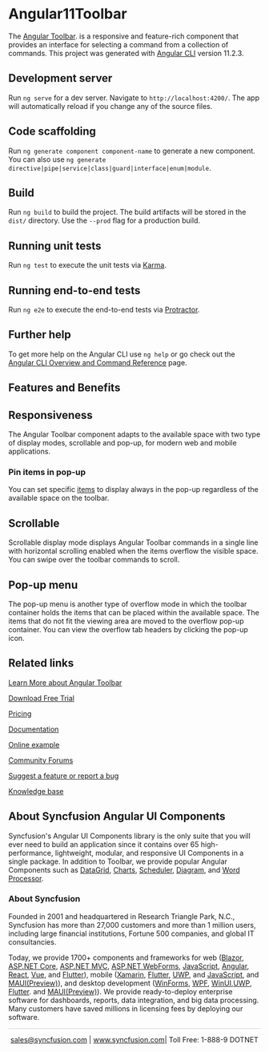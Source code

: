 # Angular11Toolbar

The [Angular Toolbar](https://www.syncfusion.com/angular-ui-components/angular-toolbar?utm_source=github&utm_medium=listing&utm_campaign=angular-toolbar-github-samples). is a responsive and feature-rich component that provides an interface for selecting a command from a collection of commands. This project was generated with [Angular CLI](https://github.com/angular/angular-cli) version 11.2.3.

## Development server

Run `ng serve` for a dev server. Navigate to `http://localhost:4200/`. The app will automatically reload if you change any of the source files.

## Code scaffolding

Run `ng generate component component-name` to generate a new component. You can also use `ng generate directive|pipe|service|class|guard|interface|enum|module`.

## Build

Run `ng build` to build the project. The build artifacts will be stored in the `dist/` directory. Use the `--prod` flag for a production build.

## Running unit tests

Run `ng test` to execute the unit tests via [Karma](https://karma-runner.github.io).

## Running end-to-end tests

Run `ng e2e` to execute the end-to-end tests via [Protractor](http://www.protractortest.org/).

## Further help

To get more help on the Angular CLI use `ng help` or go check out the [Angular CLI Overview and Command Reference](https://angular.io/cli) page.

## Features and Benefits

## Responsiveness

The Angular Toolbar component adapts to the available space with two type of display modes, scrollable and pop-up, for modern web and mobile applications.

### Pin items in pop-up

You can set specific [items](https://ej2.syncfusion.com/angular/documentation/toolbar/item-configuration/?utm_source=github&utm_medium=listing&utm_campaign=angular-toolbar-github-samples) to display always in the pop-up regardless of the available space on the toolbar.

## Scrollable

Scrollable display mode displays Angular Toolbar commands in a single line with horizontal scrolling enabled when the items overflow the visible space. You can swipe over the toolbar commands to scroll.

## Pop-up menu

The pop-up menu is another type of overflow mode in which the toolbar container holds the items that can be placed within the available space. The items that do not fit the viewing area are moved to the overflow pop-up container. You can view the overflow tab headers by clicking the pop-up icon.

## Related links
[Learn More about Angular Toolbar](https://www.syncfusion.com/angular-ui-components/angular-toolbar?utm_source=github&utm_medium=listing&utm_campaign=angular-toolbar-github-samples)

[Download Free Trial](https://www.syncfusion.com/downloads/angular?utm_source=github&utm_medium=listing&utm_campaign=angular-toolbar-github-samples)

[Pricing](https://www.syncfusion.com/sales/products/angular?utm_source=github&utm_medium=listing&utm_campaign=angular-toolbar-github-samples)

[Documentation](https://ej2.syncfusion.com/angular/documentation/toolbar/getting-started/?utm_source=github&utm_medium=listing&utm_campaign=angular-toolbar-github-samples)

[Online example](https://ej2.syncfusion.com/angular/demos/#/fabric/toolbar/default?utm_source=github&utm_medium=listing&utm_campaign=angular-toolbar-github-samples)

[Community Forums](https://www.syncfusion.com/forums/angular-ui-components?utm_source=github&utm_medium=listing&utm_campaign=angular-toolbar-github-samples)

[Suggest a feature or report a bug](https://www.syncfusion.com/feedback/angular?utm_source=github&utm_medium=listing&utm_campaign=angular-toolbar-github-samples)

[Knowledge base](https://www.syncfusion.com/kb/angular-ui-components?utm_source=github&utm_medium=listing&utm_campaign=angular-toolbar-github-samples)


## About Syncfusion Angular UI Components

Syncfusion's Angular UI Components library is the only suite that you will ever need to build an application since it contains over 65 high-performance, lightweight, modular, and responsive UI Components in a single package. In addition to Toolbar, we provide popular Angular Components such as [DataGrid](https://www.syncfusion.com/angular-ui-components/angular-grid?utm_source=github&utm_medium=listing&utm_campaign=angular-toolbar-github-samples), [Charts](https://www.syncfusion.com/angular-ui-components/angular-charts?utm_source=github&utm_medium=listing&utm_campaign=angular-toolbar-github-samples), [Scheduler](https://www.syncfusion.com/angular-ui-components/angular-scheduler?utm_source=github&utm_medium=listing&utm_campaign=angular-toolbar-github-samples), [Diagram](https://www.syncfusion.com/angular-ui-components/angular-diagram?utm_source=github&utm_medium=listing&utm_campaign=angular-toolbar-github-samples), and [Word Processor](https://www.syncfusion.com/angular-ui-components/angular-word-processor?utm_source=github&utm_medium=listing&utm_campaign=angular-toolbar-github-samples).

### About Syncfusion
Founded in 2001 and headquartered in Research Triangle Park, N.C., Syncfusion has more than 27,000 customers and more than 1 million users, including large financial institutions, Fortune 500 companies, and global IT consultancies.

Today, we provide 1700+ components and frameworks for web ([Blazor](https://www.syncfusion.com/blazor-components?utm_source=github&utm_medium=listing&utm_campaign=angular-toolbar-github-samples), [ASP.NET Core](https://www.syncfusion.com/aspnet-core-ui-controls?utm_source=github&utm_medium=listing&utm_campaign=angular-toolbar-github-samples), [ASP.NET MVC](https://www.syncfusion.com/aspnet-mvc-ui-controls?utm_source=github&utm_medium=listing&utm_campaign=angular-toolbar-github-samples), [ASP.NET WebForms](https://www.syncfusion.com/jquery/aspnet-webforms-ui-controls?utm_source=github&utm_medium=listing&utm_campaign=angular-toolbar-github-samples), [JavaScript](https://www.syncfusion.com/javascript-ui-controls?utm_source=github&utm_medium=listing&utm_campaign=angular-toolbar-github-samples), [Angular](https://www.syncfusion.com/angular-ui-components?utm_source=github&utm_medium=listing&utm_campaign=angular-toolbar-github-samples), [React](https://www.syncfusion.com/react-ui-components?utm_source=github&utm_medium=listing&utm_campaign=angular-toolbar-github-samples), [Vue](https://www.syncfusion.com/vue-ui-components?utm_source=github&utm_medium=listing&utm_campaign=angular-toolbar-github-samples), and [Flutter](https://www.syncfusion.com/flutter-widgets?utm_source=github&utm_medium=listing&utm_campaign=angular-toolbar-github-samples)), mobile ([Xamarin](https://www.syncfusion.com/xamarin-ui-controls?utm_source=github&utm_medium=listing&utm_campaign=angular-toolbar-github-samples), [Flutter](https://www.syncfusion.com/flutter-widgets?utm_source=github&utm_medium=listing&utm_campaign=angular-toolbar-github-samples), [UWP](https://www.syncfusion.com/uwp-ui-controls?utm_source=github&utm_medium=listing&utm_campaign=angular-toolbar-github-samples), and [JavaScript](https://www.syncfusion.com/javascript-ui-controls?utm_source=github&utm_medium=listing&utm_campaign=angular-toolbar-github-samples), and [MAUI(Preview)](https://www.syncfusion.com/maui-controls?utm_source=github&utm_medium=listing&utm_campaign=angular-toolbar-github-samples)), and desktop development ([WinForms](https://www.syncfusion.com/winforms-ui-controls?utm_source=github&utm_medium=listing&utm_campaign=angular-toolbar-github-samples), [WPF](https://www.syncfusion.com/wpf-controls?utm_source=github&utm_medium=listing&utm_campaign=angular-toolbar-github-samples), [WinUI](https://www.syncfusion.com/winui-controls?utm_source=github&utm_medium=listing&utm_campaign=angular-toolbar-github-samples),[UWP](https://www.syncfusion.com/uwp-ui-controls?utm_source=github&utm_medium=listing&utm_campaign=angular-toolbar-github-samples), [Flutter](https://www.syncfusion.com/flutter-widgets?utm_source=github&utm_medium=listing&utm_campaign=angular-toolbar-github-samples). and [MAUI(Preview)](https://www.syncfusion.com/maui-controls?utm_source=github&utm_medium=listing&utm_campaign=angular-toolbar-github-samples)). We provide ready-to-deploy enterprise software for dashboards, reports, data integration, and big data processing. Many customers have saved millions in licensing fees by deploying our software.

<hr style="height:0.3px;border:none;color:lightgrey;background-color:lightgrey;" />

<p align="center">
<a href="mailto:sales@syncfusion.com?Subject=Syncfusion Angular Toolbar - GitHub" target="_top">sales@syncfusion.com</a> | <a href="https://www.syncfusion.com?utm_source=github&utm_medium=listing&utm_campaign=angular-toolbar-github-samples">www.syncfusion.com</a>| Toll Free: 1-888-9 DOTNET <br>
</p>


